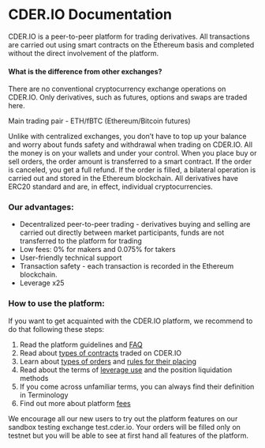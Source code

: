 # CDER.IO Documentation

CDER.IO is a peer-to-peer platform for trading derivatives. All transactions are carried out using smart contracts on the Ethereum basis and completed without the direct involvement of the platform. 

 

#### What is the difference from other exchanges?

There are no conventional cryptocurrency exchange operations on CDER.IO. Only derivatives, such as futures, options and swaps are traded here. 

Main trading pair - ETH/fBTC (Ethereum/Bitcoin futures)

Unlike with centralized exchanges, you don’t have to top up your balance and worry about funds safety and withdrawal when trading on CDER.IO. All the money is on your wallets and under your control. 
When you place buy or sell orders, the order amount is transferred to a smart contract. If the order is canceled, you get a full refund. If the order is filled, a bilateral operation is carried out and stored in the Ethereum blockchain. All derivatives have ERC20 standard and are, in effect, individual cryptocurrencies.

 

### Our advantages:
<ul>
<li>Decentralized peer-to-peer trading - derivatives buying and selling are carried out directly between market participants, funds are not transferred to the platform for trading</li>
<li>Low fees: 0% for makers and 0.075% for takers</li>
<li>User-friendly technical support</li>
<li>Transaction safety - each transaction is recorded in the Ethereum blockchain.</li>
<li>Leverage x25</li>
</ul>

### How to use the platform:

If you want to get acquainted with the CDER.IO platform, we recommend to do that following these steps:

1. Read the platform guidelines and [FAQ](https://github.com/n0e1/cder-wiki/blob/master/FAQ.md)
2. Read about [types of contracts](https://github.com/n0e1/cder-wiki/blob/master/Contracts.md) traded on CDER.IO
3. Learn about [types of orders](https://github.com/n0e1/cder-wiki/blob/master/Order_Types.md) and [rules for their placing](https://github.com/n0e1/cder-wiki/blob/master/Order_Placing.md)
4. Read about the terms of [leverage use](https://github.com/n0e1/cder-wiki/blob/master/Leverage.md) and the position liquidation methods
5. If you come across unfamiliar terms, you can always find their definition in Terminology
6. Find out more about platform [fees](https://github.com/n0e1/cder-wiki/blob/master/Fees.md)

We encourage all our new users to try out the platform features on our sandbox testing exchange test.cder.io. Your orders will be filled only on testnet but you will be able to see at first hand all features of the platform. 
